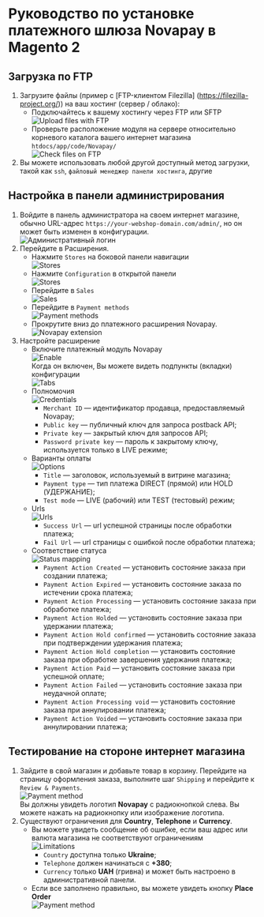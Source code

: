 # Руководство по установке платежного шлюза Novapay в Magento 2

## Загрузка по FTP
1. Загрузите файлы (пример с [FTP-клиентом Filezilla] (https://filezilla-project.org/)) на ваш хостинг (сервер / облако):
    - Подключайтесь к вашему хостингу через FTP или SFTP
    ![Upload files with FTP](images/en/21-FTP-Upload.png)
    - Проверьте расположение модуля на сервере относительно корневого каталога вашего интернет магазина `htdocs/app/code/Novapay/`  
    ![Check files on FTP](images/en/22-FTP-Done.png)
2. Вы можете использовать любой другой доступный метод загрузки, такой как `ssh`, `файловый менеджер панели хостинга`, другие

## Настройка в панели администрирования

1. Войдите в панель администратора на своем интернет магазине, обычно URL-адрес `https://your-webshop-domain.com/admin/`, но он может быть изменен в конфигурации.  
![Административный логин](images/en/01-Admin-Login.png)  
2. Перейдите в Расширения.
    - Нажмите `Stores` на боковой панели навигации  
    ![Stores](images/en/02-Admin-Menu-Stores.png)
    - Нажмите `Configuration` в открытой панели  
    ![Stores](images/en/03-Admin-Menu-Stores-Configuration.png)
    - Перейдите в `Sales`  
    ![Sales](images/en/04-Admin-Menu-Sales.png)
    - Перейдите в `Payment methods`  
    ![Payment methods](images/en/05-Admin-Menu-Payment-methods.png)
    - Прокрутите вниз до платежного расширения Novapay.  
    ![Novapay extension](images/en/06-Admin-Novapay-settings.png)
3. Настройте расширение
    - Включите платежный модуль Novapay  
    ![Enable](images/en/07-Admin-Novapay-enabled.png)  
    Когда он включен, Вы можете видеть подпункты (вкладки) конфигурации  
    ![Tabs](images/en/08-Admin-Novapay-tabs.png)  
    - Полномочия  
    ![Credentials](images/en/09-Admin-Novapay-credentials.png)  
        - `Merchant ID` — идентификатор продавца, предоставляемый Novapay;
        - `Public key` — публичный ключ для запроса postback API;
        - `Private key` — закрытый ключ для запросов API;
        - `Password private key` — пароль к закрытому ключу, используется только в LIVE режиме;
    - Варианты оплаты  
    ![Options](images/en/10-Admin-Novapay-options.png)  
        - `Title` — заголовок, используемый в витрине магазина;
        - `Payment type` — тип платежа DIRECT (прямой) или HOLD (УДЕРЖАНИЕ);
        - `Test mode` — LIVE (рабочий) или TEST (тестовый) режим;
    - Urls  
    ![Urls](images/en/11-Admin-Novapay-redirects.png)  
        - `Success Url` — url успешной страницы после обработки платежа;
        - `Fail Url` — url страницы с ошибкой после обработки платежа;
    - Соответствие статуса  
    ![Status mapping](images/en/12-Admin-Novapay-statuses.png)  
        - `Payment Action Created` — установить состояние заказа при создании платежа;
        - `Payment Action Expired` — установить состояние заказа по истечении срока платежа;
        - `Payment Action Processing` — установить состояние заказа при обработке платежа;
        - `Payment Action Holded` — установить состояние заказа при удержании платежа;
        - `Payment Action Hold confirmed` — установить состояние заказа при подтверждении удержания платежа;
        - `Payment Action Hold completion` — установить состояние заказа при обработке	завершения удержания платежа;
        - `Payment Action Paid` — установить состояние заказа при успешной оплате;
        - `Payment Action Failed` — установить состояние заказа при неудачной оплате;
        - `Payment Action Processing void` — установить состояние заказа при аннулировании платежа;
        - `Payment Action Voided` — установить состояние заказа при аннулировании платежа;

## Тестирование на стороне интернет магазина
1. Зайдите в свой магазин и добавьте товар в корзину. Перейдите на страницу оформления заказа, выполните шаг `Shipping` и перейдите к `Review & Payments`.  
![Payment method](images/en/31-Front-Reviews-and-Payments.png)  
Вы должны увидеть логотип **Novapay** с радиокнопкой слева. Вы можете нажать на радиокнопку или изображение логотипа.
2. Существуют ограничения для **Country**, **Telephone** и **Currency**. 
    - Вы можете увидеть сообщение об ошибке, если ваш адрес или валюта магазина не соответствуют ограничениям    
    ![Limitations](images/en/32-Front-Limitations.png)  
        - `Country` доступна только **Ukraine**;
        - `Telephone` должен начинаться с **+380**;
        - `Currency` только **UAH** (гривна) и может быть настроено в административной панели.
    - Если все заполнено правильно, вы можете увидеть кнопку **Place Order**  
    ![Payment method](images/en/33-Front-Payment-method.png)  